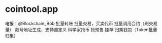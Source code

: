 # cointool.app
电报：@Blockchain_Bob  批量转账  批量交易，买卖代币  批量调用合约（刷交易量）  靓号地址生成，支持自定义  科学家抢币  抢预售  挂单  归集钱包（Token批量归集）
